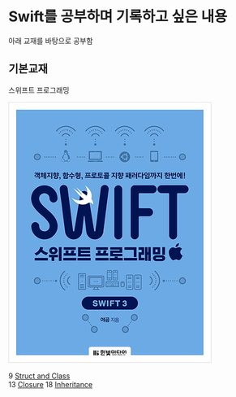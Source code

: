 # Swift를 공부하며 기록하고 싶은 내용
 아래 교재를 바탕으로 공부함

## 기본교재
스위프트 프로그래밍

![Swift Programming](./textbook.jpg)


9 [Struct and Class](./Struct_and_Class)  
13 [Closure](./Closure)
18 [Inheritance](./Inheritance)
